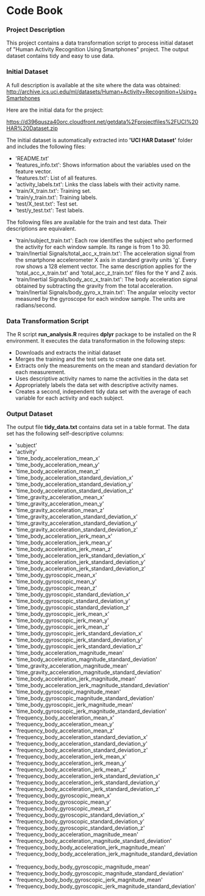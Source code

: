 # Code Book

### Project Description

This project contains a data transformation script to process initial dataset of 
"Human Activity Recognition Using Smartphones" project.
The output dataset contains tidy and easy to use data.

### Initial Dataset

A full description is available at the site where the data was obtained:
<http://archive.ics.uci.edu/ml/datasets/Human+Activity+Recognition+Using+Smartphones>

Here are the initial data for the project:

<https://d396qusza40orc.cloudfront.net/getdata%2Fprojectfiles%2FUCI%20HAR%20Dataset.zip>

The initial dataset is automatically extracted into **'UCI HAR Dataset'** folder and includes the following files:

- 'README.txt'
- 'features_info.txt': Shows information about the variables used on the feature vector.
- 'features.txt': List of all features.
- 'activity_labels.txt': Links the class labels with their activity name.
- 'train/X_train.txt': Training set.
- 'train/y_train.txt': Training labels.
- 'test/X_test.txt': Test set.
- 'test/y_test.txt': Test labels.

The following files are available for the train and test data. Their descriptions are equivalent.

- 'train/subject_train.txt': Each row identifies the subject who performed the activity for each window sample. Its range is from 1 to 30. 
- 'train/Inertial Signals/total_acc_x_train.txt': The acceleration signal from the smartphone accelerometer X axis in standard gravity units 'g'. Every row shows a 128 element vector. The same description applies for the 'total_acc_x_train.txt' and 'total_acc_z_train.txt' files for the Y and Z axis. 
- 'train/Inertial Signals/body_acc_x_train.txt': The body acceleration signal obtained by subtracting the gravity from the total acceleration. 
- 'train/Inertial Signals/body_gyro_x_train.txt': The angular velocity vector measured by the gyroscope for each window sample. The units are radians/second.

### Data Transformation Script

The R script **run_analysis.R** requires **dplyr** package to be installed on the R environment.
It executes the data transformation in the following steps:

- Downloads and extracts the initial dataset
- Merges the training and the test sets to create one data set.
- Extracts only the measurements on the mean and standard deviation for each measurement.
- Uses descriptive activity names to name the activities in the data set
- Appropriately labels the data set with descriptive activity names.
- Creates a second, independent tidy data set with the average of each variable for each activity and each subject.

### Output Dataset

The output file **tidy_data.txt** contains data set in a table format.
The data set has the following self-descriptive columns:

- 'subject'                                                           
- 'activity'                                                          
- 'time_body_acceleration_mean_x'                                     
- 'time_body_acceleration_mean_y'                                     
- 'time_body_acceleration_mean_z'                                     
- 'time_body_acceleration_standard_deviation_x'                       
- 'time_body_acceleration_standard_deviation_y'                       
- 'time_body_acceleration_standard_deviation_z'                       
- 'time_gravity_acceleration_mean_x'                                  
- 'time_gravity_acceleration_mean_y'                                  
- 'time_gravity_acceleration_mean_z'                                  
- 'time_gravity_acceleration_standard_deviation_x'                    
- 'time_gravity_acceleration_standard_deviation_y'                    
- 'time_gravity_acceleration_standard_deviation_z'                    
- 'time_body_acceleration_jerk_mean_x'                                
- 'time_body_acceleration_jerk_mean_y'                                
- 'time_body_acceleration_jerk_mean_z'                                
- 'time_body_acceleration_jerk_standard_deviation_x'                  
- 'time_body_acceleration_jerk_standard_deviation_y'                  
- 'time_body_acceleration_jerk_standard_deviation_z'                  
- 'time_body_gyroscopic_mean_x'                                       
- 'time_body_gyroscopic_mean_y'                                       
- 'time_body_gyroscopic_mean_z'                                       
- 'time_body_gyroscopic_standard_deviation_x'                         
- 'time_body_gyroscopic_standard_deviation_y'                         
- 'time_body_gyroscopic_standard_deviation_z'                         
- 'time_body_gyroscopic_jerk_mean_x'                                  
- 'time_body_gyroscopic_jerk_mean_y'                                  
- 'time_body_gyroscopic_jerk_mean_z'                                  
- 'time_body_gyroscopic_jerk_standard_deviation_x'                    
- 'time_body_gyroscopic_jerk_standard_deviation_y'                    
- 'time_body_gyroscopic_jerk_standard_deviation_z'                    
- 'time_body_acceleration_magnitude_mean'                            
- 'time_body_acceleration_magnitude_standard_deviation'              
- 'time_gravity_acceleration_magnitude_mean'                         
- 'time_gravity_acceleration_magnitude_standard_deviation'           
- 'time_body_acceleration_jerk_magnitude_mean'                       
- 'time_body_acceleration_jerk_magnitude_standard_deviation'         
- 'time_body_gyroscopic_magnitude_mean'                              
- 'time_body_gyroscopic_magnitude_standard_deviation'                
- 'time_body_gyroscopic_jerk_magnitude_mean'                         
- 'time_body_gyroscopic_jerk_magnitude_standard_deviation'           
- 'frequency_body_acceleration_mean_x'                                
- 'frequency_body_acceleration_mean_y'                                
- 'frequency_body_acceleration_mean_z'                                
- 'frequency_body_acceleration_standard_deviation_x'                  
- 'frequency_body_acceleration_standard_deviation_y'                  
- 'frequency_body_acceleration_standard_deviation_z'                  
- 'frequency_body_acceleration_jerk_mean_x'                           
- 'frequency_body_acceleration_jerk_mean_y'                           
- 'frequency_body_acceleration_jerk_mean_z'                           
- 'frequency_body_acceleration_jerk_standard_deviation_x'             
- 'frequency_body_acceleration_jerk_standard_deviation_y'             
- 'frequency_body_acceleration_jerk_standard_deviation_z'             
- 'frequency_body_gyroscopic_mean_x'                                  
- 'frequency_body_gyroscopic_mean_y'                                  
- 'frequency_body_gyroscopic_mean_z'                                  
- 'frequency_body_gyroscopic_standard_deviation_x'                    
- 'frequency_body_gyroscopic_standard_deviation_y'                    
- 'frequency_body_gyroscopic_standard_deviation_z'                    
- 'frequency_body_acceleration_magnitude_mean'                       
- 'frequency_body_acceleration_magnitude_standard_deviation'         
- 'frequency_body_body_acceleration_jerk_magnitude_mean'             
- 'frequency_body_body_acceleration_jerk_magnitude_standard_deviation'
- 'frequency_body_body_gyroscopic_magnitude_mean'                    
- 'frequency_body_body_gyroscopic_magnitude_standard_deviation'      
- 'frequency_body_body_gyroscopic_jerk_magnitude_mean'               
- 'frequency_body_body_gyroscopic_jerk_magnitude_standard_deviation'
